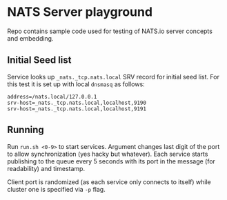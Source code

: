 # NATS Server playground
Repo contains sample code used for testing of NATS.io server concepts and embedding.

## Initial Seed list
Service looks up `_nats._tcp.nats.local` SRV record for initial seed list.
For this test it is set up with local `dnsmasq` as follows:
```
address=/nats.local/127.0.0.1
srv-host=_nats._tcp.nats.local,localhost,9190
srv-host=_nats._tcp.nats.local,localhost,9191
```

## Running
Run `run.sh <0-9>` to start services. Argument changes last digit of the port to allow synchronization (yes hacky but whatever).
Each service starts publishing to the queue every 5 seconds with its port in the message (for readability) and timestamp.

Client port is randomized (as each service only connects to itself) while cluster one is specified via `-p` flag.